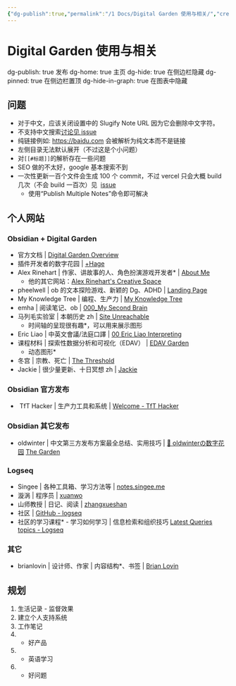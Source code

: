 ```yaml
---
{"dg-publish":true,"permalink":"/1 Docs/Digital Garden 使用与相关/","created":"2023-05-21T14:02:43.825+08:00","updated":"2023-05-23T02:34:08.494+08:00"}
---
```



# Digital Garden 使用与相关

dg-publish: true 发布
dg-home: true 主页
dg-hide: true 在侧边栏隐藏
dg-pinned: true 在侧边栏置顶
dg-hide-in-graph: true 在图表中隐藏

## 问题

- 对于中文，应该关闭设置中的 Slugify Note URL 因为它会删除中文字符。
- 不支持中文搜索[讨论见 issue](https://github.com/oleeskild/obsidian-digital-garden/issues/219)
- 纯链接例如: https://baidu.com 会被解析为纯文本而不是链接
- 左侧目录无法默认展开（不过这是个小问题）
- 对`[[#标题]]`的解析存在一些问题
- SEO 做的不太好，google 基本搜索不到
- 一次性更新一百个文件会生成 100 个 commit，不过 vercel 只会大概 build 几次（不会 build 一百次）见  [issue](https://github.com/oleeskild/obsidian-digital-garden/issues/211)
	- 使用“Publish Multiple Notes”命令即可解决

## 个人网站

### Obsidian + Digital Garden

- 官方文档 | [Digital Garden Overview](https://dg-docs.ole.dev/)
- 插件开发者的数字花园 | [+Hage](https://notes.ole.dev/)
- Alex Rinehart | 作家、讲故事的人、角色扮演游戏开发者* | [About Me](https://garden.alexrinehart.net/about-me/about-me/)
	- 他的其它网站：[Alex Rinehart's Creative Space](https://alexrinehart.net/)
- pheelwell | ob 的文本探险游戏、新颖的 Dg、ADHD | [Landing Page](https://pheelwell-garden.vercel.app/)
- My Knowledge Tree | 编程、生产力 | [My Knowledge Tree](https://pawelel.netlify.app/)
- emha | 阅读笔记、ob | [000\_My Second Brain](https://www.emhabayu.com/)
- 马列毛实验室 | 本朝历史 zh | [Site Unreachable](https://read-notes-ouyangzh-cn.vercel.app/)
	- 时间轴的呈现很有趣*，可以用来展示图形
- Eric Liao | 中英文會議/法庭口譯 | [00 Eric Liao Interpreting](https://ericliaointerpreting.netlify.app/)
- 课程材料 | 探索性数据分析和可视化（EDAV） | [EDAV Garden](https://edav-garden.netlify.app/)
	- 动态图形*
- 冬宫 | 宗教、死亡 | [The Threshold](https://hermitage.utsob.me/)
- Jackie | 很少量更新、十日冥想 zh | [Jackie](https://digitalgarden-lime.vercel.app/)

### Obsidian 官方发布

-  TfT Hacker | 生产力工具和系统 | [Welcome - TfT Hacker](https://tfthacker.com/Welcome)

### Obsidian 其它发布

- oldwinter | 中文第三方发布方案最全总结、实用技巧 | [🌱 oldwinterの数字花园](https://notes.oldwinter.top/) [The Garden](https://garden.oldwinter.top/)
### Logseq

- Singee | 各种工具箱、学习方法等 | [notes.singee.me](https://notes.singee.me/#/page/home)
- 漩涡 | 程序员 | [xuanwo](https://note.xuanwo.io/#/page/contents)
- 山师教授 | 日记、阅读 | [zhangxueshan](https://zhangxueshan246.github.io/)
- 社区 | [GitHub - logseq](https://github.com/logseq/awesome-logseq)
- 社区的学习课程* - 学习如何学习 | 信息检索和组织技巧 [Latest Queries topics - Logseq](https://discuss.logseq.com/c/learning-sprints/queries/20)
### 其它

- brianlovin | 设计师、作家 | 内容结构*、书签 | [Brian Lovin](https://brianlovin.com/)

## 规划

1. 生活记录 - 监督效果
2. 建立个人支持系统
3. 工作笔记
4. - 好产品
5. - 英语学习
6. - 好问题
